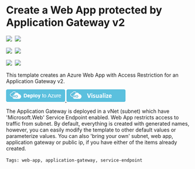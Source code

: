 # Create a Web App protected by Application Gateway v2

<IMG SRC="https://azbotstorage.blob.core.windows.net/badges/201-web-app-with-app-gateway-v2/PublicLastTestDate.svg" />&nbsp;
<IMG SRC="https://azbotstorage.blob.core.windows.net/badges/201-web-app-with-app-gateway-v2/PublicDeployment.svg" />&nbsp;

<IMG SRC="https://azbotstorage.blob.core.windows.net/badges/201-web-app-with-app-gateway-v2/FairfaxLastTestDate.svg" />&nbsp;
<IMG SRC="https://azbotstorage.blob.core.windows.net/badges/201-web-app-with-app-gateway-v2/FairfaxDeployment.svg" />&nbsp;

<IMG SRC="https://azbotstorage.blob.core.windows.net/badges/201-web-app-with-app-gateway-v2/BestPracticeResult.svg" />&nbsp;
<IMG SRC="https://azbotstorage.blob.core.windows.net/badges/201-web-app-with-app-gateway-v2/CredScanResult.svg" />&nbsp;

This template creates an Azure Web App with Access Restriction for an Application Gateway v2.

<a href="https://portal.azure.com/#create/Microsoft.Template/uri/https%3A%2F%2Fraw.githubusercontent.com%2FAzure%2Fazure-quickstart-templates%2Fmaster%2F201-web-app-with-app-gateway-v2%2Fazuredeploy.json" target="_blank">
<img src="https://raw.githubusercontent.com/Azure/azure-quickstart-templates/master/1-CONTRIBUTION-GUIDE/images/deploytoazure.png"/>
</a>
<a href="http://armviz.io/#/?load=https%3A%2F%2Fraw.githubusercontent.com%2FAzure%2Fazure-quickstart-templates%2Fmaster%2F201-web-app-with-app-gateway-v2%2Fazuredeploy.json" target="_blank">
<img src="https://raw.githubusercontent.com/Azure/azure-quickstart-templates/master/1-CONTRIBUTION-GUIDE/images/visualizebutton.png"/>
</a>

The Application Gateway is deployed in a vNet (subnet) which have 'Microsoft.Web' Service Endpoint enabled. Web App restricts access to traffic from subnet. By default, everything is created with generated names, however, you can easily modify the template to other default values or parameterize values. You can also 'bring your own' subnet, web app, application gateway or public ip, if you have either of the items already created.

`Tags: web-app, application-gateway, service-endpoint`